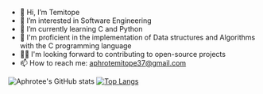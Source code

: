 - 👋 Hi, I’m Temitope
- 👀 I’m interested in Software Engineering
- 🌱 I’m currently learning C and Python
- 🔩 I'm proficient in the implementation of Data structures and Algorithms with the C programming language
- ✍🏾 I'm looking forward to contributing to open-source projects
- 📫 How to reach me: aphrotemitope37@gmail.com

<!---
Aphrotee/Aphrotee is a ✨ special ✨ repository because its `README.md` (this file) appears on your GitHub profile.
You can click the Preview link to take a look at your changes.
--->
![Aphrotee's GitHub stats](https://github-readme-stats.vercel.app/api?username=Aphrotee&count_private=true)
[![Top Langs](https://github-readme-stats.vercel.app/api/top-langs/?username=Aphrotee&layout=compact)](https://github.com/Aphrotee/github-readme-stats)
